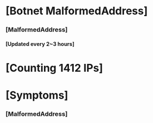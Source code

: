 # [Botnet MalformedAddress]
### [MalformedAddress]
#### [Updated every 2~3 hours]

# [Counting 1412 IPs]

# [Symptoms] 
###   [MalformedAddress]
